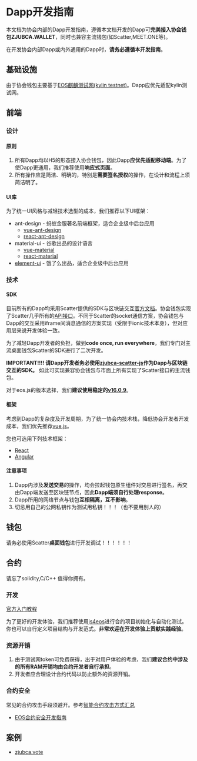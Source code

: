 # Dapp开发指南
本文档为协会内部的Dapp开发指南，遵循本文档开发的Dapp可**完美接入协会钱包ZJUBCA.WALLET**，同时也兼容主流钱包(如Scatter,MEET.ONE等)。

在开发协会内部Dapp或内外通用的Dapp时，**请务必遵循本开发指南**。

## 基础设施
由于协会钱包主要基于[EOS麒麟测试网(kylin testnet)](https://github.com/cryptokylin/CryptoKylin-Testnet/blob/master/README_CN.md)。Dapp应优先适配kylin测试网。

## 前端
### 设计
#### 原则
1. 所有Dapp均以H5的形态接入协会钱包，因此Dapp**应优先适配移动端**。为了使Dapp更通用，我们推荐使用**响应式页面**。
2. 所有操作应是简洁、明确的，特别是**需要签名授权**的操作，在设计和流程上须简洁明了。

#### UI库
为了统一UI风格与减轻技术选型的成本，我们推荐以下UI框架：
- ant-design - 蚂蚁金服著名前端框架，适合企业级中后台应用
  - [vue-ant-design](https://vue.ant.design/docs/vue/introduce-cn/)
  - [react-ant-design](https://ant.design/index-cn) 
- material-ui - 谷歌出品的设计语言
  - [vue-material](https://vuematerial.io)
  - [react-material](https://material-ui.com)
- [element-ui](https://element.eleme.io/) - 饿了么出品，适合企业级中后台应用

### 技术
#### SDK
目前所有的Dapp均采用Scatter提供的SDK与区块链交互[官方文档](https://get-scatter.com/docs/getting-started)。协会钱包实现了Scatter几乎所有的[API接口](https://github.com/Blockchain-zju/zjubca.wallet#scatter-api-support-scatterjs)。不同于Scatter的socket通信方案，协会钱包与Dapp的交互采用iframe间消息通信的方案实现（受限于ionic技术本身），但对应用层来说开发体验一致。

为了减轻Dapp开发者的负担，做到**code once, run everywhere**，我们专门对主流桌面钱包Scatter的SDK进行了二次开发。

**IMPORTANT!!!! 请Dapp开发者务必使用[zjubca-scatter-js](https://github.com/Blockchain-zju/zjubca-scatter-js)作为Dapp与区块链交互的SDK。** 如此可实现兼容协会钱包与市面上所有实现了Scatter接口的主流钱包。

对于eos.js的版本选择，我们**建议使用稳定的[v16.0.9](https://github.com/EOSIO/eosjs/tree/v16.0.9)**。

#### 框架
考虑到Dapp的复杂度及开发周期，为了统一协会内技术栈，降低协会开发者开发成本，我们优先推荐[vue.js](https://cn.vuejs.org/)。

您也可选用下列技术框架：

- [React](https://reactjs.org/)
- [Angular](https://angular.io/)

#### 注意事项
1. Dapp内涉及**发送交易**的操作，均会拉起钱包原生组件对交易进行签名，再交由Dapp端发送至区块链节点，因此**Dapp端须自行处理response**。
2. Dapp所用的网络节点与钱包**互相隔离，互不影响**。
3. 切忌用自己的公网私钥作为测试用私钥！！！（也不要用别人的）

## 钱包
请务必使用Scatter**桌面钱包**进行开发调试！！！！！！

## 合约
请忘了solidity,C/C++ 值得你拥有。

### 开发
[官方入门教程](https://developers.eos.io/eosio-home/docs)

为了更好的开发体验，我们推荐使用[js4eos](https://github.com/itleaks/js4eos/blob/master/README_zh.md)进行合约项目初始化与自动化测试。你也可以自行定义项目结构与开发范式。**非常欢迎在开发体验上贡献实践经验**。

### 资源开销
1. 由于测试网token可免费获得，出于对用户体验的考虑，我们**建议合约中涉及的所有RAM开销均由合约开发者自行承担**。
2. 开发者应合理设计合约代码以防止额外的资源开销。

### 合约安全
常见的合约攻击手段须避开。参考[智能合约攻击方式汇总](https://mp.weixin.qq.com/s?__biz=MzU1NDc3NDI5MQ==&mid=2247484619&idx=1&sn=1b3c2817487b52e5c68c06fbade72bb8&chksm=fbdf3eb7cca8b7a17daefa6ca01700a2df9afc0c0b697693f93d8194d4c6077b0ba0ab1b0a45&mpshare=1&scene=1&srcid=1110ESYf047WrCIqSVs1hRk7#rd)

- [EOS合约安全开发指南](https://github.com/slowmist/eos-smart-contract-security-best-practices)

## 案例
- [zjubca.vote](https://github.com/Blockchain-zju/zjubca.vote)

